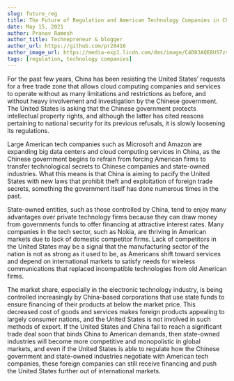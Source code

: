 ```yaml
---
slug: future_reg
title: The Future of Regulation and American Technology Companies in China
date: May 15, 2021
author: Pranav Ramesh
author_title: Technepreneur & blogger
author_url: https://github.com/pr28416
author_image_url: https://media-exp1.licdn.com/dms/image/C4D03AQE8US7zv3uUhQ/profile-displayphoto-shrink_400_400/0/1619024957277?e=1626912000&v=beta&t=cDgil4bLuNR5N8cVLnZHlmfiHcZ_ad0HKC2KsPbONfM
tags: [regulation, technology companies]
---
```


For the past few years, China has been resisting the United States’ requests for a free trade zone that allows cloud computing companies and services to operate without as many limitations and restrictions as before, and without heavy involvement and investigation by the Chinese government. The United States is asking that the Chinese government protects intellectual property rights, and although the latter has cited reasons pertaining to national security for its previous refusals, it is slowly loosening its regulations.

Large American tech companies such as Microsoft and Amazon are expanding big data centers and cloud computing services in China, as the Chinese government begins to refrain from forcing American firms to transfer technological secrets to Chinese companies and state-owned industries. What this means is that China is aiming to pacify the United States with new laws that prohibit theft and exploitation of foreign trade secrets, something the government itself has done numerous times in the past.

State-owned entities, such as those controlled by China, tend to enjoy many advantages over private technology firms because they can draw money from governments funds to offer financing at attractive interest rates. Many companies in the tech sector, such as Nokia, are thriving in American markets due to lack of domestic competitor firms. Lack of competitors in the United States may be a signal that the manufacturing sector of the nation is not as strong as it used to be, as Americans shift toward services and depend on international markets to satisfy needs for wireless communications that replaced incompatible technologies from old American firms.

The market share, especially in the electronic technology industry, is being controlled increasingly by China-based corporations that use state funds to ensure financing of their products at below the market price. This decreased cost of goods and services makes foreign products appealing to largely consumer nations, and the United States is not involved in such methods of export. If the United States and China fail to reach a significant trade deal soon that binds China to American demands, then state-owned industries will become more competitive and monopolistic in global markets, and even if the United States is able to regulate how the Chinese government and state-owned industries negotiate with American tech companies, these foreign companies can still receive financing and push the United States further out of international markets.
